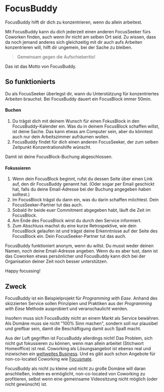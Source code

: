 # FocusBuddy
FocusBuddy hilft dir dich zu konzentrieren, wenn du allein arbeitest.

Mit FocusBuddy kann du dich jederzeit einen anderen FocusSeeker fürs Coworken finden, auch wenn ihr nicht am selben Ort seid. Zu wissen, dass da noch jemand anderes sich gleichzeitig mit dir auch aufs Arbeiten konzentrieren will, hilft dir ungemein, bei der Sache zu bleiben.

>  Gemeinsam gegen die Aufschieberitis!

Das ist das Motto von FocusBuddy.

## So funktionierts

Du als FocusSeeker überlegst dir, wann du Unterstützung für konzentriertes Arbeiten brauchst. Bei FocusBuddy dauert ein FocusBlock immer 50min.

####  Buchen

1. Du trägst dich mit deinem Wunsch für einen FokusBlock in den FocusBuddy-Kalender ein. Was du in deinem FocusBlock schaffen willst, ist deine Sache. Das kann etwas am Computer sein, aber du könntest auch nur dein Arbeitszimmer aufräumen wollen.
2. FocusBuddy findet für dich einen anderen FocusSeeker, der zum selben Zeitpunkt Konzentrationshilfe wünscht.

Damit ist deine FocusBlock-Buchung abgeschlossen.

#### Fokussieren

1. Wenn dein FocusBlock beginnt, rufst du dessen Seite über einen Link auf, den dir FocusBuddy genannt hat. (Oder sogar per Email geschickt hat, falls du deine Email-Adresse bei der Buchung angegeben haben solltest.)
2. Im FocusBlock trägst du dann ein, was du darin schaffen möchtest. Dein FocusSeeker-Partner tut das auch.
3. Sobald ihr beide euer Commitment abgegeben habt, läuft die Zeit im FocusBlock.
4. Am Ende des FocusBlock wirst du durch den Service informiert.
5. Zum Abschluss machst du eine kurze Retrospektive, wie dein FocusBlock gelaufen ist und trägst deine Erkenntnisse auf der Seite des FocusBlock ein. Dein FocusSeeker-Partner tut das auch.

FocusBuddy funktioniert anonym, wenn du willst. Du musst weder deinen Namen, noch deine Email-Adresse angeben. Wenn du es aber tust, dann ist das Coworken etwas persönlicher und FocusBuddy kann dich bei der Organisation deiner Zeit noch besser unterstützen.

Happy focussing!

## Zweck

FocusBuddy ist ein Beispielprojekt für *Programming with Ease*. Anhand des skizzierten Service sollen Prinzipien und Praktiken aus der *Programming with Ease* Methode ausprobiert und veranschaulicht werden.

Insofern muss sich FocusBuddy nicht an einem Markt als Service bewähren. Als Domäne muss sie nicht "100% Sinn machen", sondern soll nur plausibel und greifbar sein, damit die Beschäftigung damit auch Spaß macht.

Aus der Luft gegriffen ist FocusBuddy allerdings nicht! Das Problem, sich nicht gut fokussieren zu können, wenn man allein arbeitet (Stichwort Homeoffice) ist real. Coworking als Lösungsangebot ist ebenso real und inzwischen ein [weltweites Business](https://essensys.tech/blog/2019-coworking-market-forecast/). Und es gibt auch schon Angebote für non-co-located Coworking wie [Focusmate](https://www.focusmate.com/).

FocusBuddy als nicht zu kleine und nicht zu große Domäne will daran anschließen, indem es ermöglicht, non-co-located von Coworking zu profitieren, selbst wenn eine gemeinsame Videositzung nicht möglich (oder nicht gewünscht) ist.